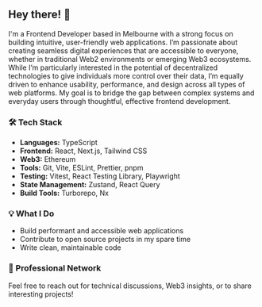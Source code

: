 <!--
**jshsmth/jshsmth** is a ✨ _special_ ✨ repository because its `README.md` (this file) appears on your GitHub profile.

Here are some ideas to get you started:

- 🔭 I'm currently working on ...
- 🌱 I'm currently learning ...
- 👯 I'm looking to collaborate on ...
- 🤔 I'm looking for help with ...
- 💬 Ask me about ...
- 📫 How to reach me: ...
- 😄 Pronouns: ...
- ⚡ Fun fact: ...
-->

## Hey there! 👋

I'm a Frontend Developer based in Melbourne with a strong focus on building intuitive, user-friendly web applications. I’m passionate about creating seamless digital experiences that are accessible to everyone, whether in traditional Web2 environments or emerging Web3 ecosystems. While I’m particularly interested in the potential of decentralized technologies to give individuals more control over their data, I’m equally driven to enhance usability, performance, and design across all types of web platforms. My goal is to bridge the gap between complex systems and everyday users through thoughtful, effective frontend development.



### 🛠️ Tech Stack

- **Languages:** TypeScript
- **Frontend:** React, Next.js, Tailwind CSS
- **Web3:** Ethereum
- **Tools:** Git, Vite, ESLint, Prettier, pnpm
- **Testing:** Vitest, React Testing Library, Playwright
- **State Management:** Zustand, React Query
- **Build Tools:** Turborepo, Nx

### 💡 What I Do

- Build performant and accessible web applications
- Contribute to open source projects in my spare time
- Write clean, maintainable code

### 🤝 Professional Network

Feel free to reach out for technical discussions, Web3 insights, or to share interesting projects!
